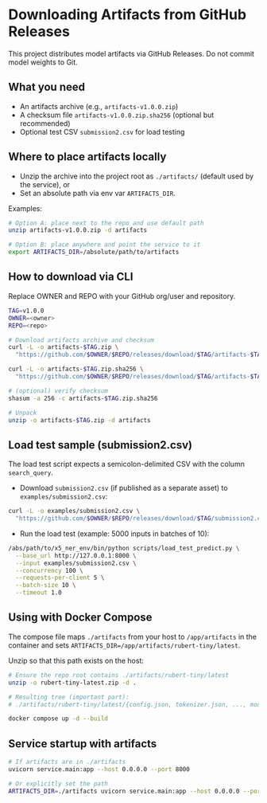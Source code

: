 # Downloading Artifacts from GitHub Releases

This project distributes model artifacts via GitHub Releases. Do not commit model weights to Git.

## What you need
- An artifacts archive (e.g., `artifacts-v1.0.0.zip`)
- A checksum file `artifacts-v1.0.0.zip.sha256` (optional but recommended)
- Optional test CSV `submission2.csv` for load testing

## Where to place artifacts locally
- Unzip the archive into the project root as `./artifacts/` (default used by the service), or
- Set an absolute path via env var `ARTIFACTS_DIR`.

Examples:
```bash
# Option A: place next to the repo and use default path
unzip artifacts-v1.0.0.zip -d artifacts

# Option B: place anywhere and point the service to it
export ARTIFACTS_DIR=/absolute/path/to/artifacts
```

## How to download via CLI
Replace OWNER and REPO with your GitHub org/user and repository.

```bash
TAG=v1.0.0
OWNER=<owner>
REPO=<repo>

# Download artifacts archive and checksum
curl -L -o artifacts-$TAG.zip \
  "https://github.com/$OWNER/$REPO/releases/download/$TAG/artifacts-$TAG.zip"

curl -L -o artifacts-$TAG.zip.sha256 \
  "https://github.com/$OWNER/$REPO/releases/download/$TAG/artifacts-$TAG.zip.sha256"

# (optional) verify checksum
shasum -a 256 -c artifacts-$TAG.zip.sha256

# Unpack
unzip -o artifacts-$TAG.zip -d artifacts
```

## Load test sample (submission2.csv)
The load test script expects a semicolon-delimited CSV with the column `search_query`.

- Download `submission2.csv` (if published as a separate asset) to `examples/submission2.csv`:
```bash
curl -L -o examples/submission2.csv \
  "https://github.com/$OWNER/$REPO/releases/download/$TAG/submission2.csv"
```

- Run the load test (example: 5000 inputs in batches of 10):
```bash
/abs/path/to/x5_ner_env/bin/python scripts/load_test_predict.py \
  --base_url http://127.0.0.1:8000 \
  --input examples/submission2.csv \
  --concurrency 100 \
  --requests-per-client 5 \
  --batch-size 10 \
  --timeout 1.0
```

## Using with Docker Compose
The compose file maps `./artifacts` from your host to `/app/artifacts` in the container and sets `ARTIFACTS_DIR=/app/artifacts/rubert-tiny/latest`.

Unzip so that this path exists on the host:

```bash
# Ensure the repo root contains ./artifacts/rubert-tiny/latest
unzip -o rubert-tiny-latest.zip -d .

# Resulting tree (important part):
# ./artifacts/rubert-tiny/latest/{config.json, tokenizer.json, ..., model.safetensors}

docker compose up -d --build
```

## Service startup with artifacts
```bash
# If artifacts are in ./artifacts
uvicorn service.main:app --host 0.0.0.0 --port 8000

# Or explicitly set the path
ARTIFACTS_DIR=./artifacts uvicorn service.main:app --host 0.0.0.0 --port 8000
```
